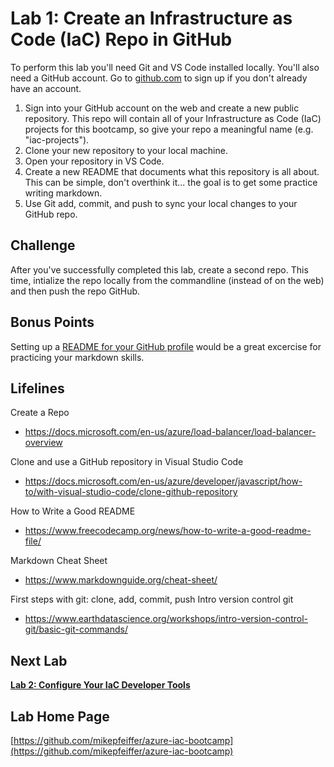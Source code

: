 # Lab 1: Create an Infrastructure as Code (IaC) Repo in GitHub

To perform this lab you'll need Git and VS Code installed locally. You'll also need a GitHub account. Go to [github.com](https://github.com/join) to sign up if you don't already have an account.

1. Sign into your GitHub account on the web and create a new public repository. This repo will contain all of your Infrastructure as Code (IaC) projects for this bootcamp, so give your repo a meaningful name (e.g. "iac-projects").
2. Clone your new repository to your local machine.
3. Open your repository in VS Code.
4. Create a new README that documents what this repository is all about. This can be simple, don't overthink it... the goal is to get some practice writing markdown.
5. Use Git add, commit, and push to sync your local changes to your GitHub repo.

## Challenge

After you've successfully completed this lab, create a second repo. This time, intialize the repo locally from the commandline (instead of on the web) and then push the repo GitHub.

## Bonus Points

Setting up a [README for your GitHub profile](https://towardsdatascience.com/build-a-stunning-readme-for-your-github-profile-9b80434fe5d7) would be a great excercise for practicing your markdown skills.

## Lifelines

Create a Repo
* https://docs.microsoft.com/en-us/azure/load-balancer/load-balancer-overview

Clone and use a GitHub repository in Visual Studio Code
* https://docs.microsoft.com/en-us/azure/developer/javascript/how-to/with-visual-studio-code/clone-github-repository

How to Write a Good README
* https://www.freecodecamp.org/news/how-to-write-a-good-readme-file/

Markdown Cheat Sheet
* https://www.markdownguide.org/cheat-sheet/

First steps with git: clone, add, commit, push Intro version control git
* https://www.earthdatascience.org/workshops/intro-version-control-git/basic-git-commands/

## Next Lab
**[Lab 2: Configure Your IaC Developer Tools](https://github.com/mikepfeiffer/azure-iac-bootcamp/tree/main/Lab%202)**

## Lab Home Page
[https://github.com/mikepfeiffer/azure-iac-bootcamp](https://github.com/mikepfeiffer/azure-iac-bootcamp)